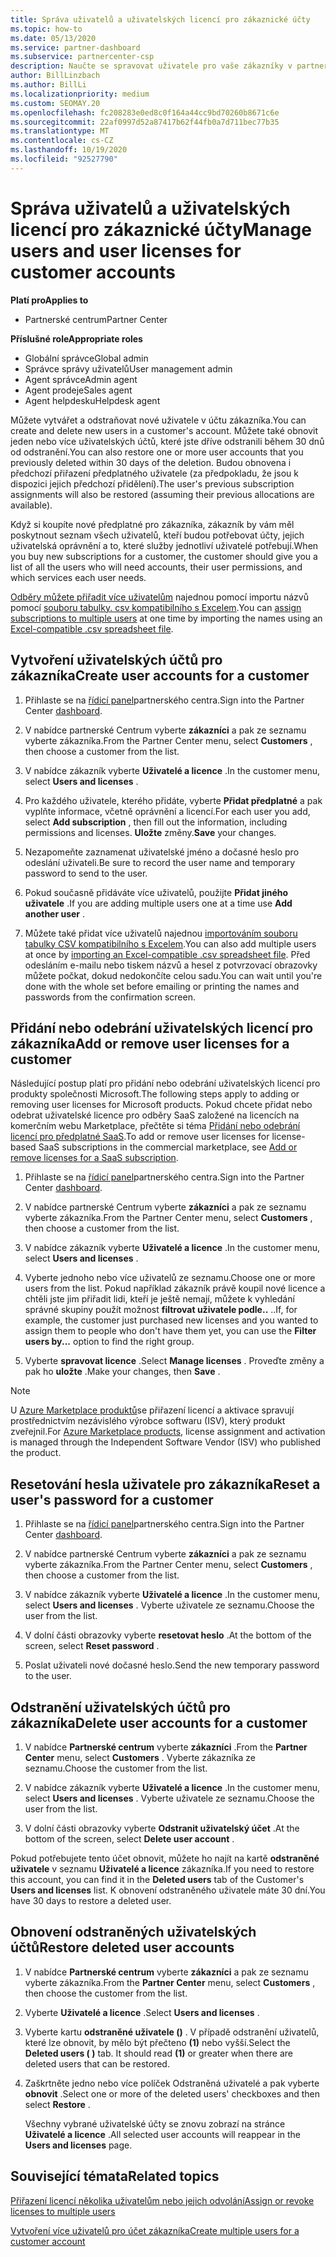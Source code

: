 ```yaml
---
title: Správa uživatelů a uživatelských licencí pro zákaznické účty
ms.topic: how-to
ms.date: 05/13/2020
ms.service: partner-dashboard
ms.subservice: partnercenter-csp
description: Naučte se spravovat uživatele pro vaše zákazníky v partnerském centru, jako je vytváření uživatelských účtů, přidávání nebo odebírání uživatelských licencí, Resetování uživatelských hesel a odstraňování nebo obnovování uživatelských účtů.
author: BillLinzbach
ms.author: BillLi
ms.localizationpriority: medium
ms.custom: SEOMAY.20
ms.openlocfilehash: fc208283e0ed8c0f164a44cc9bd70260b8671c6e
ms.sourcegitcommit: 22af0997d52a87417b62f44fb0a7d711bec77b35
ms.translationtype: MT
ms.contentlocale: cs-CZ
ms.lasthandoff: 10/19/2020
ms.locfileid: "92527790"
---
```

# <a name="manage-users-and-user-licenses-for-customer-accounts"></a><span data-ttu-id="5b3ce-103">Správa uživatelů a uživatelských licencí pro zákaznické účty</span><span class="sxs-lookup"><span data-stu-id="5b3ce-103">Manage users and user licenses for customer accounts</span></span>

<span data-ttu-id="5b3ce-104">**Platí pro**</span><span class="sxs-lookup"><span data-stu-id="5b3ce-104">**Applies to**</span></span>

- <span data-ttu-id="5b3ce-105">Partnerské centrum</span><span class="sxs-lookup"><span data-stu-id="5b3ce-105">Partner Center</span></span>

<span data-ttu-id="5b3ce-106">**Příslušné role**</span><span class="sxs-lookup"><span data-stu-id="5b3ce-106">**Appropriate roles**</span></span>

- <span data-ttu-id="5b3ce-107">Globální správce</span><span class="sxs-lookup"><span data-stu-id="5b3ce-107">Global admin</span></span>
- <span data-ttu-id="5b3ce-108">Správce správy uživatelů</span><span class="sxs-lookup"><span data-stu-id="5b3ce-108">User management admin</span></span>
- <span data-ttu-id="5b3ce-109">Agent správce</span><span class="sxs-lookup"><span data-stu-id="5b3ce-109">Admin agent</span></span>
- <span data-ttu-id="5b3ce-110">Agent prodeje</span><span class="sxs-lookup"><span data-stu-id="5b3ce-110">Sales agent</span></span>
- <span data-ttu-id="5b3ce-111">Agent helpdesku</span><span class="sxs-lookup"><span data-stu-id="5b3ce-111">Helpdesk agent</span></span>

<span data-ttu-id="5b3ce-112">Můžete vytvářet a odstraňovat nové uživatele v účtu zákazníka.</span><span class="sxs-lookup"><span data-stu-id="5b3ce-112">You can create and delete new users in a customer's account.</span></span> <span data-ttu-id="5b3ce-113">Můžete také obnovit jeden nebo více uživatelských účtů, které jste dříve odstranili během 30 dnů od odstranění.</span><span class="sxs-lookup"><span data-stu-id="5b3ce-113">You can also restore one or more user accounts that you previously deleted within 30 days of the deletion.</span></span> <span data-ttu-id="5b3ce-114">Budou obnovena i předchozí přiřazení předplatného uživatele (za předpokladu, že jsou k dispozici jejich předchozí přidělení).</span><span class="sxs-lookup"><span data-stu-id="5b3ce-114">The user's previous subscription assignments will also be restored (assuming their previous allocations are available).</span></span>

<span data-ttu-id="5b3ce-115">Když si koupíte nové předplatné pro zákazníka, zákazník by vám měl poskytnout seznam všech uživatelů, kteří budou potřebovat účty, jejich uživatelská oprávnění a to, které služby jednotliví uživatelé potřebují.</span><span class="sxs-lookup"><span data-stu-id="5b3ce-115">When you buy new subscriptions for a customer, the customer should give you a list of all the users who will need accounts, their user permissions, and which services each user needs.</span></span>  

<span data-ttu-id="5b3ce-116">[Odběry můžete přiřadit více uživatelům](bulk-license-provisioning-for-multiple-users.md) najednou pomocí importu názvů pomocí [souboru tabulky. csv kompatibilního s Excelem](adding-multiple-users-to-a-customer-account.md).</span><span class="sxs-lookup"><span data-stu-id="5b3ce-116">You can [assign subscriptions to multiple users](bulk-license-provisioning-for-multiple-users.md) at one time by importing the names using an [Excel-compatible .csv spreadsheet file](adding-multiple-users-to-a-customer-account.md).</span></span>

<a href="" id="createuseraccounts"></a>

## <a name="create-user-accounts-for-a-customer"></a><span data-ttu-id="5b3ce-117">Vytvoření uživatelských účtů pro zákazníka</span><span class="sxs-lookup"><span data-stu-id="5b3ce-117">Create user accounts for a customer</span></span>

1. <span data-ttu-id="5b3ce-118">Přihlaste se na [řídicí panel](https://partner.microsoft.com/dashboard)partnerského centra.</span><span class="sxs-lookup"><span data-stu-id="5b3ce-118">Sign into the Partner Center [dashboard](https://partner.microsoft.com/dashboard).</span></span>

2. <span data-ttu-id="5b3ce-119">V nabídce partnerské Centrum vyberte **zákazníci** a pak ze seznamu vyberte zákazníka.</span><span class="sxs-lookup"><span data-stu-id="5b3ce-119">From the Partner Center menu, select **Customers** , then choose a customer from the list.</span></span>

3. <span data-ttu-id="5b3ce-120">V nabídce zákazník vyberte **Uživatelé a licence** .</span><span class="sxs-lookup"><span data-stu-id="5b3ce-120">In the customer menu, select **Users and licenses** .</span></span>

4. <span data-ttu-id="5b3ce-121">Pro každého uživatele, kterého přidáte, vyberte **Přidat předplatné** a pak vyplňte informace, včetně oprávnění a licencí.</span><span class="sxs-lookup"><span data-stu-id="5b3ce-121">For each user you add, select **Add subscription** , then fill out the information, including permissions and licenses.</span></span> <span data-ttu-id="5b3ce-122">**Uložte** změny.</span><span class="sxs-lookup"><span data-stu-id="5b3ce-122">**Save** your changes.</span></span>

5. <span data-ttu-id="5b3ce-123">Nezapomeňte zaznamenat uživatelské jméno a dočasné heslo pro odeslání uživateli.</span><span class="sxs-lookup"><span data-stu-id="5b3ce-123">Be sure to record the user name and temporary password to send to the user.</span></span>

6. <span data-ttu-id="5b3ce-124">Pokud současně přidáváte více uživatelů, použijte **Přidat jiného uživatele** .</span><span class="sxs-lookup"><span data-stu-id="5b3ce-124">If you are adding multiple users one at a time use **Add another user** .</span></span>

7. <span data-ttu-id="5b3ce-125">Můžete také přidat více uživatelů najednou [importováním souboru tabulky CSV kompatibilního s Excelem](adding-multiple-users-to-a-customer-account.md).</span><span class="sxs-lookup"><span data-stu-id="5b3ce-125">You can also add multiple users at once by [importing an Excel-compatible .csv spreadsheet file](adding-multiple-users-to-a-customer-account.md).</span></span> <span data-ttu-id="5b3ce-126">Před odesláním e-mailu nebo tiskem názvů a hesel z potvrzovací obrazovky můžete počkat, dokud nedokončíte celou sadu.</span><span class="sxs-lookup"><span data-stu-id="5b3ce-126">You can wait until you're done with the whole set before emailing or printing the names and passwords from the confirmation screen.</span></span>

<a href="" id="userlicensing"></a>

## <a name="add-or-remove-user-licenses-for-a-customer"></a><span data-ttu-id="5b3ce-127">Přidání nebo odebrání uživatelských licencí pro zákazníka</span><span class="sxs-lookup"><span data-stu-id="5b3ce-127">Add or remove user licenses for a customer</span></span>

<span data-ttu-id="5b3ce-128">Následující postup platí pro přidání nebo odebrání uživatelských licencí pro produkty společnosti Microsoft.</span><span class="sxs-lookup"><span data-stu-id="5b3ce-128">The following steps apply to adding or removing user licenses for Microsoft products.</span></span> <span data-ttu-id="5b3ce-129">Pokud chcete přidat nebo odebrat uživatelské licence pro odběry SaaS založené na licencích na komerčním webu Marketplace, přečtěte si téma [Přidání nebo odebrání licencí pro předplatné SaaS](csp-commercial-marketplace-manage.md#add-or-remove-licenses-for-a-saas-subscription).</span><span class="sxs-lookup"><span data-stu-id="5b3ce-129">To add or remove user licenses for license-based SaaS subscriptions in the commercial marketplace, see [Add or remove licenses for a SaaS subscription](csp-commercial-marketplace-manage.md#add-or-remove-licenses-for-a-saas-subscription).</span></span>

1. <span data-ttu-id="5b3ce-130">Přihlaste se na [řídicí panel](https://partner.microsoft.com/dashboard)partnerského centra.</span><span class="sxs-lookup"><span data-stu-id="5b3ce-130">Sign into the Partner Center [dashboard](https://partner.microsoft.com/dashboard).</span></span>

2. <span data-ttu-id="5b3ce-131">V nabídce partnerské Centrum vyberte **zákazníci** a pak ze seznamu vyberte zákazníka.</span><span class="sxs-lookup"><span data-stu-id="5b3ce-131">From the Partner Center menu, select **Customers** , then choose a customer from the list.</span></span>

3. <span data-ttu-id="5b3ce-132">V nabídce zákazník vyberte **Uživatelé a licence** .</span><span class="sxs-lookup"><span data-stu-id="5b3ce-132">In the customer menu, select **Users and licenses** .</span></span>

4. <span data-ttu-id="5b3ce-133">Vyberte jednoho nebo více uživatelů ze seznamu.</span><span class="sxs-lookup"><span data-stu-id="5b3ce-133">Choose one or more users from the list.</span></span> <span data-ttu-id="5b3ce-134">Pokud například zákazník právě koupil nové licence a chtěli jste jim přiřadit lidi, kteří je ještě nemají, můžete k vyhledání správné skupiny použít možnost **filtrovat uživatele podle..** ..</span><span class="sxs-lookup"><span data-stu-id="5b3ce-134">If, for example, the customer just purchased new licenses and you wanted to assign them to people who don't have them yet, you can use the **Filter users by...** option to find the right group.</span></span>

5. <span data-ttu-id="5b3ce-135">Vyberte **spravovat licence** .</span><span class="sxs-lookup"><span data-stu-id="5b3ce-135">Select **Manage licenses** .</span></span> <span data-ttu-id="5b3ce-136">Proveďte změny a pak ho **uložte** .</span><span class="sxs-lookup"><span data-stu-id="5b3ce-136">Make your changes, then **Save** .</span></span>

> [!NOTE]
> <span data-ttu-id="5b3ce-137">U [Azure Marketplace produktů](csp-commercial-marketplace-manage.md#assign-licenses-and-activate-a-subscription-on-behalf-of-a-customer)se přiřazení licencí a aktivace spravují prostřednictvím nezávislého výrobce softwaru (ISV), který produkt zveřejnil.</span><span class="sxs-lookup"><span data-stu-id="5b3ce-137">For [Azure Marketplace products](csp-commercial-marketplace-manage.md#assign-licenses-and-activate-a-subscription-on-behalf-of-a-customer), license assignment and activation is managed through the Independent Software Vendor (ISV) who published the product.</span></span>

<a href="" id="resetpassword"></a>

## <a name="reset-a-users-password-for-a-customer"></a><span data-ttu-id="5b3ce-138">Resetování hesla uživatele pro zákazníka</span><span class="sxs-lookup"><span data-stu-id="5b3ce-138">Reset a user's password for a customer</span></span>

1. <span data-ttu-id="5b3ce-139">Přihlaste se na [řídicí panel](https://partner.microsoft.com/dashboard)partnerského centra.</span><span class="sxs-lookup"><span data-stu-id="5b3ce-139">Sign into the Partner Center [dashboard](https://partner.microsoft.com/dashboard).</span></span>

2. <span data-ttu-id="5b3ce-140">V nabídce partnerské Centrum vyberte **zákazníci** a pak ze seznamu vyberte zákazníka.</span><span class="sxs-lookup"><span data-stu-id="5b3ce-140">From the Partner Center menu, select **Customers** , then choose a customer from the list.</span></span>

3.  <span data-ttu-id="5b3ce-141">V nabídce zákazník vyberte **Uživatelé a licence** .</span><span class="sxs-lookup"><span data-stu-id="5b3ce-141">In the customer menu, select **Users and licenses** .</span></span> <span data-ttu-id="5b3ce-142">Vyberte uživatele ze seznamu.</span><span class="sxs-lookup"><span data-stu-id="5b3ce-142">Choose the user from the list.</span></span>

4.  <span data-ttu-id="5b3ce-143">V dolní části obrazovky vyberte **resetovat heslo** .</span><span class="sxs-lookup"><span data-stu-id="5b3ce-143">At the bottom of the screen, select **Reset password** .</span></span> 

5.  <span data-ttu-id="5b3ce-144">Poslat uživateli nové dočasné heslo.</span><span class="sxs-lookup"><span data-stu-id="5b3ce-144">Send the new temporary password to the user.</span></span>

<a href="" id="deleteuseraccounts"></a>

## <a name="delete-user-accounts-for-a-customer"></a><span data-ttu-id="5b3ce-145">Odstranění uživatelských účtů pro zákazníka</span><span class="sxs-lookup"><span data-stu-id="5b3ce-145">Delete user accounts for a customer</span></span>

1.  <span data-ttu-id="5b3ce-146">V nabídce **Partnerské centrum** vyberte **zákazníci** .</span><span class="sxs-lookup"><span data-stu-id="5b3ce-146">From the **Partner Center** menu, select **Customers** .</span></span> <span data-ttu-id="5b3ce-147">Vyberte zákazníka ze seznamu.</span><span class="sxs-lookup"><span data-stu-id="5b3ce-147">Choose the customer from the list.</span></span>

2.  <span data-ttu-id="5b3ce-148">V nabídce zákazník vyberte **Uživatelé a licence** .</span><span class="sxs-lookup"><span data-stu-id="5b3ce-148">In the customer menu, select **Users and licenses** .</span></span> <span data-ttu-id="5b3ce-149">Vyberte uživatele ze seznamu.</span><span class="sxs-lookup"><span data-stu-id="5b3ce-149">Choose the user from the list.</span></span>

3.  <span data-ttu-id="5b3ce-150">V dolní části obrazovky vyberte **Odstranit uživatelský účet** .</span><span class="sxs-lookup"><span data-stu-id="5b3ce-150">At the bottom of the screen, select **Delete user account** .</span></span>

<span data-ttu-id="5b3ce-151">Pokud potřebujete tento účet obnovit, můžete ho najít na kartě **odstraněné uživatele** v seznamu **Uživatelé a licence** zákazníka.</span><span class="sxs-lookup"><span data-stu-id="5b3ce-151">If you need to restore this account, you can find it in the **Deleted users** tab of the Customer's **Users and licenses** list.</span></span> <span data-ttu-id="5b3ce-152">K obnovení odstraněného uživatele máte 30 dní.</span><span class="sxs-lookup"><span data-stu-id="5b3ce-152">You have 30 days to restore a deleted user.</span></span>

<a href="" id="restoreuseraccounts"></a>

## <a name="restore-deleted-user-accounts"></a><span data-ttu-id="5b3ce-153">Obnovení odstraněných uživatelských účtů</span><span class="sxs-lookup"><span data-stu-id="5b3ce-153">Restore deleted user accounts</span></span>

1.  <span data-ttu-id="5b3ce-154">V nabídce **Partnerské centrum** vyberte **zákazníci** a pak ze seznamu vyberte zákazníka.</span><span class="sxs-lookup"><span data-stu-id="5b3ce-154">From the **Partner Center** menu, select **Customers** , then choose the customer from the list.</span></span>

2.  <span data-ttu-id="5b3ce-155">Vyberte **Uživatelé a licence** .</span><span class="sxs-lookup"><span data-stu-id="5b3ce-155">Select **Users and licenses** .</span></span>

3.  <span data-ttu-id="5b3ce-156">Vyberte kartu **odstraněné uživatele ()** . V případě odstranění uživatelů, které lze obnovit, by mělo být přečteno **(1)** nebo vyšší.</span><span class="sxs-lookup"><span data-stu-id="5b3ce-156">Select the **Deleted users ( )** tab. It should read **(1)** or greater when there are deleted users that can be restored.</span></span>

4.  <span data-ttu-id="5b3ce-157">Zaškrtněte jedno nebo více políček Odstraněná uživatelé a pak vyberte **obnovit** .</span><span class="sxs-lookup"><span data-stu-id="5b3ce-157">Select one or more of the deleted users' checkboxes and then select **Restore** .</span></span>

    <span data-ttu-id="5b3ce-158">Všechny vybrané uživatelské účty se znovu zobrazí na stránce **Uživatelé a licence** .</span><span class="sxs-lookup"><span data-stu-id="5b3ce-158">All selected user accounts will reappear in the **Users and licenses** page.</span></span>

## <a name="related-topics"></a><span data-ttu-id="5b3ce-159">Související témata</span><span class="sxs-lookup"><span data-stu-id="5b3ce-159">Related topics</span></span>


[<span data-ttu-id="5b3ce-160">Přiřazení licencí několika uživatelům nebo jejich odvolání</span><span class="sxs-lookup"><span data-stu-id="5b3ce-160">Assign or revoke licenses to multiple users</span></span>](bulk-license-provisioning-for-multiple-users.md)

[<span data-ttu-id="5b3ce-161">Vytvoření více uživatelů pro účet zákazníka</span><span class="sxs-lookup"><span data-stu-id="5b3ce-161">Create multiple users for a customer account</span></span>](adding-multiple-users-to-a-customer-account.md)